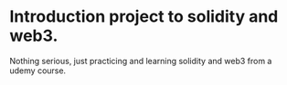 # Introduction project to solidity and web3.

Nothing serious, just practicing and learning solidity and web3 from a udemy course.
